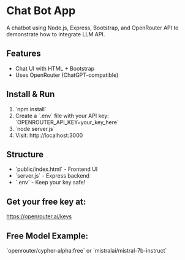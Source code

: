 #  Chat Bot App

A chatbot using Node.js, Express, Bootstrap, and OpenRouter API to demonstrate how to integrate LLM API.

##  Features
- Chat UI with HTML + Bootstrap
- Uses OpenRouter (ChatGPT-compatible)

##  Install & Run
1. \`npm install\`
2. Create a \`.env\` file with your API key:
   \`OPENROUTER_API_KEY=your_key_here\`
3. \`node server.js\`
4. Visit: http://localhost:3000

##  Structure
- \`public/index.html\` - Frontend UI
- \`server.js\` - Express backend
- \`.env\` - Keep your key safe!

##  Get your free key at:
https://openrouter.ai/keys

##  Free Model Example:
\`openrouter/cypher-alpha:free\` or \`mistralai/mistral-7b-instruct\`